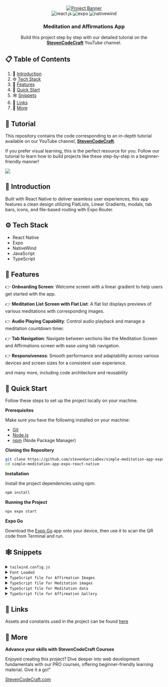 <div align="center">
  <br />
    <a href="https://www.youtube.com/channel/UCzrpTaJWhZZNLLE_3obvE2Q" target="_blank">
      <img src="https://i.postimg.cc/rygDVH1m/React-Native-Git-Hub-Cover.png" alt="Project Banner">
    </a>
  <br />

  <div>
    <img src="https://img.shields.io/badge/-React_Native-black?style=for-the-badge&logoColor=white&logo=react&color=61DAFB" alt="react.js" />
    <img src="https://img.shields.io/badge/-expo-black?style=for-the-badge&logoColor=white&logo=expo&color=FD366E" alt="expo" />
    <img src="https://img.shields.io/badge/NativeWind-black?style=for-the-badge&logoColor=white&logo=tailwindcss&color=06B6D4" alt="nativewind" />
  </div>

  <h3 align="center">Meditation and Affirmations App</h3>

   <div align="center">
     Build this project step by step with our detailed tutorial on the <a href="https://www.youtube.com/channel/UCzrpTaJWhZZNLLE_3obvE2Q/videos" target="_blank"><b>StevenCodeCraft</b></a> YouTube channel.
    </div>
</div>

## 📋 <a name="table">Table of Contents</a>

1. 🤖 [Introduction](#introduction)
2. ⚙️ [Tech Stack](#tech-stack)
3. 🔋 [Features](#features)
4. 🤸 [Quick Start](#quick-start)
5. 🕸️ [Snippets](#snippets)
6. 🔗 [Links](#links)
7. 🚀 [More](#more)

## 🚨 Tutorial

This repository contains the code corresponding to an in-depth tutorial available on our YouTube channel, <a href="https://www.youtube.com/channel/UCzrpTaJWhZZNLLE_3obvE2Q" target="_blank"><b>StevenCodeCraft</b></a>.

If you prefer visual learning, this is the perfect resource for you. Follow our tutorial to learn how to build projects like these step-by-step in a beginner-friendly manner!

<a href="https://www.youtube.com/channel/UCzrpTaJWhZZNLLE_3obvE2Q" target="_blank"><img src="https://github.com/sujatagunale/EasyRead/assets/151519281/1736fca5-a031-4854-8c09-bc110e3bc16d" /></a>

## <a name="introduction">🤖 Introduction</a>

Built with React Native to deliver seamless user experiences, this app features a clean design utilizing FlatLists, Linear Gradients, modals, tab bars, icons, and file-based routing with Expo Router.

## <a name="tech-stack">⚙️ Tech Stack</a>

-   React Native
-   Expo
-   NativeWind
-   JavaScript
-   TypeScript

## <a name="features">🔋 Features</a>

👉 **Onboarding Screen**: Welcome screen with a linear gradient to help users get started with the app.

👉 **Meditation List Screen with Flat List**: A flat list displays previews of various meditations with corresponding images.

👉 **Audio Playing Capability**: Control audio playback and manage a meditation countdown timer.

👉 **Tab Navigation**: Navigate between sections like the Meditation Screen and Affirmations screen with ease using tab navigation.

👉 **Responsiveness**: Smooth performance and adaptability across various devices and screen sizes for a consistent user experience.

and many more, including code architecture and reusability

## <a name="quick-start">🤸 Quick Start</a>

Follow these steps to set up the project locally on your machine.

**Prerequisites**

Make sure you have the following installed on your machine:

-   [Git](https://git-scm.com/)
-   [Node.js](https://nodejs.org/en)
-   [npm](https://www.npmjs.com/) (Node Package Manager)

**Cloning the Repository**

```bash
git clone https://github.com/stevenGarciaDev/simple-meditation-app-expo-react-native.git
cd simple-meditation-app-expo-react-native
```

**Installation**

Install the project dependencies using npm:

```bash
npm install
```

**Running the Project**

```bash
npx expo start
```

**Expo Go**

Download the [Expo Go](https://expo.dev/go) app onto your device, then use it to scan the QR code from Terminal and run.

## <a name="snippets">🕸️ Snippets</a>

<details>
<summary><code>tailwind.config.js</code></summary>

```javascript
/** @type {import('tailwindcss').Config} */
module.exports = {
    content: [
        "./App.{js,jsx,ts,tsx}",
        "./app/**/*.{js,jsx,ts,tsx}", // Include all JS, JSX, TS, and TSX files in the app folder
        "./components/**/*.{js,jsx,ts,tsx}", // Include all JS, JSX, TS, and TSX files in the components folder]
        "./app/(tabs)/meditate.tsx",
    ],
    theme: {
        extend: {
            fontFamily: {
                rmono: ["Roboto-Mono", "sans-serif"],
            },
        },
    },
    plugins: [],
};
```

</details>

<details>
<summary><code>Font Loaded</code></summary>

```javascript
const [fontsLoaded, error] = useFonts({
    "Roboto-Mono": require("../assets/fonts/RobotoMono-Regular.ttf"),
});
```

</details>

<details>
<summary><code>TypeScript file for Affirmation Images</code></summary>

```javascript
import californiaBackyardOne from "@/assets/affirmation-images/California-backyard-1.webp";
import californiaBackyardTwo from "@/assets/affirmation-images/California-backyard-2.webp";
import californiaBackyardThree from "@/assets/affirmation-images/California-backyard-3.webp";
import californiaBackyardFour from "@/assets/affirmation-images/California-backyard-4.webp";

import englishCountrysideOne from "@/assets/affirmation-images/english-countryside-1.webp";
import englishCountrysideTwo from "@/assets/affirmation-images/english-countryside-2.webp";
import englishCountrysideThree from "@/assets/affirmation-images/english-countryside-3.webp";
import englishCountrysideFour from "@/assets/affirmation-images/english-countryside-4.webp";

import mountainMeditateOne from "@/assets/affirmation-images/mountain-meditate-1.webp";
import mountainMeditateTwo from "@/assets/affirmation-images/mountain-meditate-2.webp";
import mountainMeditateThree from "@/assets/affirmation-images/mountain-meditate-3.webp";
import mountainMeditateFour from "@/assets/affirmation-images/mountain-meditate-4.webp";

import nightSkyOne from "@/assets/affirmation-images/night-sky-1.webp";
import nightSkyTwo from "@/assets/affirmation-images/night-sky-2.webp";
import nightSkyThree from "@/assets/affirmation-images/night-sky-3.webp";
import nightSkyFour from "@/assets/affirmation-images/night-sky-4.webp";

import oregonOne from "@/assets/affirmation-images/oregon-1.webp";
import oregonTwo from "@/assets/affirmation-images/oregon-2.webp";
import oregonThree from "@/assets/affirmation-images/oregon-3.webp";
import oregonFour from "@/assets/affirmation-images/oregon-4.webp";

import relaxingRiverOne from "@/assets/affirmation-images/relaxing-river-1.webp";
import relaxingRiverTwo from "@/assets/affirmation-images/relaxing-river-2.webp";
import relaxingRiverThree from "@/assets/affirmation-images/relaxing-river-3.webp";
import relaxingRiverFour from "@/assets/affirmation-images/relaxing-river-4.webp";

import tuscannyOne from "@/assets/affirmation-images/Tuscanny-1.webp";
import tuscannyTwo from "@/assets/affirmation-images/Tuscanny-2.webp";
import tuscannyThree from "@/assets/affirmation-images/Tuscanny-3.webp";
import tuscannyFour from "@/assets/affirmation-images/Tuscanny-4.webp";

export default {
    californiaBackyardOne,
    californiaBackyardTwo,
    californiaBackyardThree,
    californiaBackyardFour,
    englishCountrysideOne,
    englishCountrysideTwo,
    englishCountrysideThree,
    englishCountrysideFour,
    mountainMeditateOne,
    mountainMeditateTwo,
    mountainMeditateThree,
    mountainMeditateFour,
    nightSkyOne,
    nightSkyTwo,
    nightSkyThree,
    nightSkyFour,
    oregonOne,
    oregonTwo,
    oregonThree,
    oregonFour,
    relaxingRiverOne,
    relaxingRiverTwo,
    relaxingRiverThree,
    relaxingRiverFour,
    tuscannyOne,
    tuscannyTwo,
    tuscannyThree,
    tuscannyFour,
};
```

</details>

<details>
<summary><code>TypeScript file for Meditation images</code></summary>

```javascript
import treeImage from "@/assets/meditation-images/trees.webp";
import meditatingUnderTree from "@/assets/meditation-images/meditate-under-tree.webp";
import riverImage from "@/assets/meditation-images/river.webp";
import beachImage from "@/assets/meditation-images/beach.webp";
import yosemiteStars from "@/assets/meditation-images/yosemite-stars.webp";
import waterfall from "@/assets/meditation-images/waterfall.webp";

export default [
    treeImage,
    riverImage,
    meditatingUnderTree,
    beachImage,
    yosemiteStars,
    waterfall,
];
```

</details>

<details>
<summary><code>TypeScript file for Meditation data</code></summary>

```javascript
export interface MeditationType {
    id: number;
    title: string;
    image: string;
    audio: string;
}

export const MEDITATION_DATA: MeditationType[] = [
    {
        id: 1,
        title: "Mountains",
        image: "trees.webp",
        audio: "trees.mp3",
    },
    {
        id: 2,
        title: "Rivers",
        image: "river.webp",
        audio: "river.mp3",
    },
    {
        id: 3,
        title: "Sunset",
        image: "meditate-under-tree.webp",
        audio: "meditate-under-tree.mp3",
    },
    {
        id: 4,
        title: "Beaches",
        image: "beach.webp",
        audio: "beach.mp3",
    },
    {
        id: 5,
        title: "Starry Night",
        image: "yosemite-stars.webp",
        audio: "yosemite-stars.mp3",
    },
    {
        id: 6,
        title: "Waterfall",
        image: "waterfall.webp",
        audio: "waterfall.mp3",
    },
];

export const AUDIO_FILES: { [key: string]: any } = {
    "trees.mp3": require("@/assets/audio/trees.mp3"),
    "river.mp3": require("@/assets/audio/river.mp3"),
    "meditate-under-tree.mp3": require("@/assets/audio/meditate-under-tree.mp3"),
    "beach.mp3": require("@/assets/audio/beach.mp3"),
    "yosemite-stars.mp3": require("@/assets/audio/yosemite-stars.mp3"),
    "waterfall.mp3": require("@/assets/audio/waterfall.mp3"),
};
```

</details>

<details>
<summary><code>TypeScript file for Affirmation Gallery</code></summary>

```javascript
import images from "@/constants/affirmation-images";

const AFFIRMATION_GALLERY = [
    {
        title: "Positivity",
        data: [
            {
                id: 1,
                text: "Every day brings new opportunities to grow and excel. I am constantly evolving and improving. My positive mindset attracts abundance and success. I am grateful for the journey and the lessons it brings.",
                image: images.californiaBackyardOne,
            },
            {
                id: 2,
                text: "I am the architect of my destiny, and I build it with positivity and determination. Challenges are stepping stones to my greatness. I embrace each moment with enthusiasm and confidence. My future is bright and limitless.",
                image: images.californiaBackyardTwo,
            },
            {
                id: 3,
                text: "I radiate positivity and inspire those around me. My energy is contagious, and it fuels my drive to succeed. I focus on solutions, not problems, and I am resilient in the face of adversity. I am committed to living a life of purpose and joy.",
                image: images.californiaBackyardThree,
            },
            {
                id: 4,
                text: "I believe in my potential and trust the process of life. Every setback is a setup for a greater comeback. I choose to see the good in every situation and remain optimistic. My passion and persistence are the keys to my unstoppable success.",
                image: images.californiaBackyardFour,
            },
        ],
    },
    {
        title: "Reduce Anxiety",
        data: [
            {
                id: 5,
                text: "I am in control of my thoughts, and I choose peace over worry. Each breath I take calms my mind and soothes my soul. I release the need to stress over what I cannot control. I am strong, capable, and at ease in all situations.",
                image: images.englishCountrysideOne,
            },
            {
                id: 6,
                text: "I embrace calmness and serenity as my natural state of being. My mind is clear, my heart is light, and I am present in this moment. Anxiety has no power over me, for I am resilient and grounded. I trust in my ability to handle whatever comes my way.",
                image: images.englishCountrysideTwo,
            },
            {
                id: 7,
                text: "Every day, I grow more confident in managing my stress and anxiety. I focus on positive thoughts and let go of fears that do not serve me. I am surrounded by support and love, and I embrace the peace within me. My inner strength guides me through any challenge with grace and calm.",
                image: images.englishCountrysideThree,
            },
            {
                id: 8,
                text: "I release tension and embrace relaxation in my mind and body. I am safe, I am loved, and I am free from the grip of anxiety. Each step I take is filled with confidence and tranquility. I choose to live in the present moment, where peace and joy reside.",
                image: images.englishCountrysideFour,
            },
        ],
    },
    {
        title: "Success",
        data: [
            {
                id: 9,
                text: "I am destined for greatness, and every step I take leads me closer to success. My dedication and hard work are the building blocks of my achievements. I see opportunities where others see obstacles. Success is my journey, and I embrace it with passion and perseverance.",
                image: images.mountainMeditateOne,
            },
            {
                id: 10,
                text: "I am a powerful creator of my destiny, and I attract success effortlessly. My vision is clear, my goals are set, and my actions are aligned with my highest purpose. I celebrate each victory, no matter how small, as a stepping stone to my ultimate triumph. I am unstoppable, and my potential is limitless.",
                image: images.mountainMeditateTwo,
            },
            {
                id: 11,
                text: "I believe in my abilities and trust the process of achieving success. Challenges are opportunities for growth and refinement. I am focused, driven, and committed to my goals. Success flows to me naturally because I am prepared and deserving.",
                image: images.mountainMeditateThree,
            },
            {
                id: 12,
                text: "I am a magnet for success and abundance in all areas of my life. My mindset is positive, and my actions are intentional. I learn from every experience and continuously improve. Success is not a destination but a journey I enjoy every day.",
                image: images.mountainMeditateFour,
            },
        ],
    },
    {
        title: "Self-Belief",
        data: [
            {
                id: 13,
                text: "I believe in my infinite potential and trust my inner wisdom. Every day, I grow more confident in my abilities and my purpose. I am capable of achieving greatness and worthy of all my dreams. My self-belief is the foundation of my success.",
                image: images.nightSkyOne,
            },
            {
                id: 14,
                text: "I trust myself and my journey, knowing I have everything I need within me. My unique strengths and talents guide me towards my goals. I am resilient and can overcome any challenge that comes my way. My belief in myself fuels my determination and courage.",
                image: images.nightSkyTwo,
            },
            {
                id: 15,
                text: "I am confident in who I am and what I have to offer the world. Each step I take is filled with purpose and self-assurance. I embrace my individuality and celebrate my achievements. My self-belief empowers me to create the life I desire.",
                image: images.nightSkyThree,
            },
            {
                id: 16,
                text: "I am the master of my destiny and believe in my ability to shape my future. My thoughts are powerful, and I choose to think positively about myself. I am worthy of success and happiness. With each passing day, my self-belief grows stronger and unwavering.",
                image: images.nightSkyFour,
            },
        ],
    },
    {
        title: "Mental Health",
        data: [
            {
                id: 17,
                text: "I prioritize my mental health and nurture my mind with positivity and care. I am resilient and capable of overcoming any challenge that comes my way. Each day, I grow stronger, more balanced, and more at peace. My mental well-being is a cornerstone of my overall success.",
                image: images.oregonOne,
            },
            {
                id: 18,
                text: "I embrace the journey of healing and growth, knowing that my mental health is worth every effort. I am patient with myself and recognize my progress, no matter how small. Positive thoughts and actions uplift my spirit and renew my strength. I am in control of my mental well-being and choose to thrive.",
                image: images.oregonTwo,
            },
            {
                id: 19,
                text: "I am mindful of my thoughts and choose to focus on what brings me joy and peace. My mind is a powerful tool, and I use it to create a life of happiness and fulfillment. I am deserving of self-care and take time to nurture my mental health daily. With each breath, I release stress and embrace calmness.",
                image: images.oregonThree,
            },
            {
                id: 20,
                text: "I am committed to maintaining a healthy mind and nurturing my emotional well-being. I surround myself with positive influences and seek support when needed. My mental health is a priority, and I take proactive steps to protect and enhance it. I am grateful for my resilience and the strength it brings to my life.",
                image: images.oregonFour,
            },
        ],
    },
    {
        title: "Law of Attraction",
        data: [
            {
                id: 21,
                text: "I am a powerful magnet for all that I desire, attracting abundance and success effortlessly. My thoughts are aligned with positivity, and I visualize my goals with clarity and conviction. The universe responds to my optimistic energy, bringing opportunities and blessings into my life. I am grateful for the manifestations that unfold each day.",
                image: images.relaxingRiverOne,
            },
            {
                id: 22,
                text: "I attract success, love, and prosperity with every positive thought I have. My mind is a beacon of positivity, drawing the best into my life. I focus on what I want, not on what I fear, and the universe aligns to make it happen. I am worthy of all the good that comes my way, and I embrace it fully.",
                image: images.relaxingRiverTwo,
            },
            {
                id: 23,
                text: "I am in harmony with the universal laws and trust that everything I desire is on its way to me. My energy is vibrant and magnetic, attracting abundance in all areas of my life. I believe in the power of my intentions and the certainty of their manifestation. Every day, I see evidence of my desires becoming reality.",
                image: images.relaxingRiverThree,
            },
            {
                id: 24,
                text: "I consciously create my reality through my thoughts, feelings, and actions. I attract people and circumstances that support my growth and happiness. My positive mindset and unwavering belief in my dreams set the stage for their manifestation. I am grateful for the abundance and joy that flow into my life effortlessly.",
                image: images.relaxingRiverFour,
            },
        ],
    },
    {
        title: "Limiting Beliefs",
        data: [
            {
                id: 25,
                text: "I release all limiting beliefs and embrace my limitless potential. My mind is free from doubts, and I trust in my ability to achieve greatness. Each day, I replace negative thoughts with empowering beliefs. I am capable, worthy, and destined for success.",
                image: images.tuscannyOne,
            },
            {
                id: 26,
                text: "I am no longer held back by past limitations; I create my own reality. My beliefs shape my future, and I choose to believe in my strength and potential. I break through barriers and achieve what I once thought impossible. My life is a reflection of my powerful, positive mindset.",
                image: images.tuscannyTwo,
            },
            {
                id: 27,
                text: "I am the master of my thoughts, and I choose to eliminate all limiting beliefs. I see challenges as opportunities for growth and success. My potential is boundless, and I am constantly evolving into the best version of myself. I believe in my power to create a life of abundance and joy.",
                image: images.tuscannyThree,
            },
            {
                id: 28,
                text: "I replace limiting beliefs with thoughts of possibility and greatness. My mind is a fertile ground for positive, empowering beliefs. I attract success and happiness because I believe I deserve them. Every step I take is guided by confidence and self-assurance, leading me to my highest potential.",
                image: images.tuscannyFour,
            },
        ],
    },
];

export default AFFIRMATION_GALLERY;
```

</details>

## <a name="links">🔗 Links</a>

Assets and constants used in the project can be found [here](https://drive.google.com/drive/folders/1ZNn-26vUkscU4Bx08BQsyY_i0HkbuzH5?usp=sharing)

## <a name="more">🚀 More</a>

**Advance your skills with StevenCodeCraft Courses**

Enjoyed creating this project? Dive deeper into web development fundamentals with our PRO courses, offering beginner-friendly learning material. Give it a go!"

<a href="https://stevencodecraft.com" target="_blank">
    StevenCodeCraft.com
</a>
